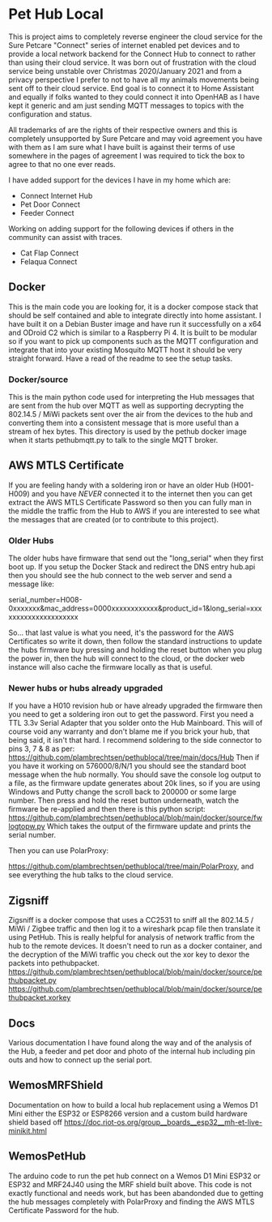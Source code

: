 # Pet Hub Local

This is project aims to completely reverse engineer the cloud service for the Sure Petcare "Connect" series of internet enabled pet devices and to provide a local network backend for the Connect Hub to connect to rather than using their cloud service.
It was born out of frustration with the cloud service being unstable over Christmas 2020/January 2021 and from a privacy perspective I prefer to not to have all my animals movements being sent off to their cloud service.
End goal is to connect it to Home Assistant and equally if folks wanted to they could connect it into OpenHAB as I have kept it generic and am just sending MQTT messages to topics with the configuration and status.

All trademarks of are the rights of their respective owners and this is completely unsupported by Sure Petcare and may void agreement you have with them as I am sure what I have built is against their terms of use somewhere in the pages of agreement I was required to tick the box to agree to that no one ever reads.

I have added support for the devices I have in my home which are:

- Connect Internet Hub
- Pet Door Connect
- Feeder Connect

Working on adding support for the following devices if others in the community can assist with traces.
- Cat Flap Connect
- Felaqua Connect

## Docker

This is the main code you are looking for, it is a docker compose stack that should be self contained and able to integrate directly into home assistant.
I have built it on a Debian Buster image and have run it successfully on a x64 and ODroid C2 which is similar to a Raspberry Pi 4.
It is built to be modular so if you want to pick up components such as the MQTT configuration and integrate that into your existing Mosquito MQTT host it should be very straight forward.
Have a read of the readme to see the setup tasks.

### Docker/source
This is the main python code used for interpreting the Hub messages that are sent from the hub over MQTT as well as supporting decrypting the 802.14.5 / MiWi packets sent over the air from the devices to the hub and converting them into a consistent message that is more useful than a stream of hex bytes. 
This directory is used by the pethub docker image when it starts pethubmqtt.py to talk to the single MQTT broker.

## AWS MTLS Certificate

If you are feeling handy with a soldering iron or have an older Hub (H001-H009) and you have *NEVER* connected it to the internet then you can get extract the AWS MTLS Certificate Password so then you can fully man in the middle the traffic from the Hub to AWS if you are interested to see what the messages that are created (or to contribute to this project).

### Older Hubs

The older hubs have firmware that send out the "long_serial" when they first boot up. If you setup the Docker Stack and redirect the DNS entry hub.api then you should see the hub connect to the web server and send a message like:

serial_number=H008-0xxxxxxx&mac_address=0000xxxxxxxxxxxx&product_id=1&long_serial=xxxxxxxxxxxxxxxxxxxxx

So... that last value is what you need, it's the password for the AWS Certificates so write it down, then follow the standard instructions to update the hubs firmware buy pressing and holding the reset button when you plug the power in, then the hub will connect to the cloud, or the docker web instance will also cache the firmware locally as that is useful.

### Newer hubs or hubs already upgraded

If you have a H010 revision hub or have already upgraded the firmware then you need to get a soldering iron out to get the password. First you need a TTL 3.3v Serial Adapter that you solder onto the Hub Mainboard. This will of course void any warranty and don't blame me if you brick your hub, that being said, it isn't that hard. I recommend soldering to the side connector to pins 3, 7 & 8 as per: 
https://github.com/plambrechtsen/pethublocal/tree/main/docs/Hub
Then if you have it working on 576000/8/N/1 you should see the standard boot message when the hub normally. You should save the console log output to a file, as the firmware update generates about 20k lines, so if you are using Windows and Putty change the scroll back to 200000 or some large number.
Then press and hold the reset button underneath, watch the firmware be re-applied and then there is this python script:
https://github.com/plambrechtsen/pethublocal/blob/main/docker/source/fwlogtopw.py
Which takes the output of the firmware update and prints the serial number.

Then you can use PolarProxy:

https://github.com/plambrechtsen/pethublocal/tree/main/PolarProxy, and see everything the hub talks to the cloud service.

## Zigsniff

Zigsniff is a docker compose that uses a CC2531 to sniff all the 802.14.5 / MiWi / Zigbee traffic and then log it to a wireshark pcap file then translate it using PetHub.
This is really helpful for analysis of network traffic from the hub to the remote devices.
It doesn't need to run as a docker container, and the decryption of the MiWi traffic you check out the xor key to dexor the packets into pethubpacket.
https://github.com/plambrechtsen/pethublocal/blob/main/docker/source/pethubpacket.py
https://github.com/plambrechtsen/pethublocal/blob/main/docker/source/pethubpacket.xorkey 

## Docs

Various documentation I have found along the way and of the analysis of the Hub, a feeder and pet door and photo of the internal hub including pin outs and how to connect up the serial port.
 
## WemosMRFShield

Documentation on how to build a local hub replacement using a Wemos D1 Mini either the ESP32 or ESP8266 version and a custom build hardware shield based off https://doc.riot-os.org/group__boards__esp32__mh-et-live-minikit.html

## WemosPetHub

The arduino code to run the pet hub connect on a Wemos D1 Mini ESP32 or ESP32 and MRF24J40 using the MRF shield built above. This code is not exactly functional and needs work, but has been abandonded due to getting the hub messages completely with PolarProxy and finding the AWS MTLS Certificate Password for the hub.
